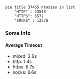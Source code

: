 
```mermaid
pie title 37465 Proxies in list
    "HTTP" : 23548
    "HTTPS": 5572
    "SOCKS" : 12576
```

### Some Info
#### Average Timeout

- mixed: 2.9s
- http: 1.4s
- https: 8.7s
- socks: 6.6s